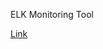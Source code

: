 ELK Monitoring Tool

[Link](https://www.digitalocean.com/community/tutorials/how-to-install-elasticsearch-logstash-and-kibana-elastic-stack-on-ubuntu-20-04)
